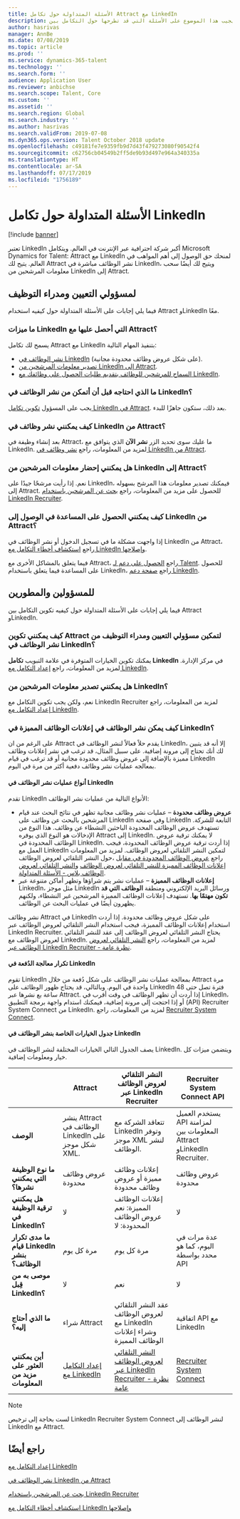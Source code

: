 ```yaml
---
title: الأسئلة المتداولة حول تكامل Attract مع LinkedIn
description: يجيب هذا الموضوع على الأسئلة التي قد تطرحها حول التكامل بين LinkedIn وMicrosoft Dynamics 365 for Talent - Attract.
author: hasrivas
manager: AnnBe
ms.date: 07/08/2019
ms.topic: article
ms.prod: ''
ms.service: dynamics-365-talent
ms.technology: ''
ms.search.form: ''
audience: Application User
ms.reviewer: anbichse
ms.search.scope: Talent, Core
ms.custom: ''
ms.assetid: ''
ms.search.region: Global
ms.search.industry: ''
ms.author: hasrivas
ms.search.validFrom: 2019-07-08
ms.dyn365.ops.version: Talent October 2018 update
ms.openlocfilehash: c49181fe7e9359fb9d7d43f479273080f90542f4
ms.sourcegitcommit: c62756cb04549b2ff5de9b93d497e964a340335a
ms.translationtype: HT
ms.contentlocale: ar-SA
ms.lasthandoff: 07/17/2019
ms.locfileid: "1756189"
---
```

# <a name="linkedin-integration-faq"></a>الأسئلة المتداولة حول تكامل LinkedIn

[!include [banner](includes/banner.md)]

تعتبر LinkedIn أكبر شركة احترافية عبر الإنترنت في العالم. ويتكامل Microsoft Dynamics for Talent: Attract مع LinkedIn لمنحك حق الوصول إلى أهم المواهب في العالم. يتيح لك Attract نشر الوظائف مباشرة في LinkedIn، ويتيح لك أيضًا سحب معلومات المرشحين من LinkedIn إلى Attract.

## <a name="for-recruiters-and-hiring-managers"></a>لمسؤولي التعيين ومدراء التوظيف

فيما يلي إجابات على الأسئلة المتداولة حول كيفيه استخدام Attract وLinkedIn معًا.

### <a name="what-linkedin-features-do-i-get-with-attract"></a>ما ميزات LinkedIn التي أحصل عليها مع Attract؟

يسمح لك تكامل Attract مع LinkedIn بتنفيذ المهام التالية:

- [نشر الوظائف في LinkedIn](./attract-post-jobs-to-linkedin.md) (على شكل عروض وظائف محدودة مجانية‬).
- [تصدير معلومات المرشحين من LinkedIn إلى Attract](./attract-linkedin-recruiter.md#export-linkedin-candidates-to-attract-with-one-click).
- [السماح للمرشحين للوظائف بتقديم طلبات الحصول على وظائفك مع LinkedIn](./attract-admin-linkedin.md#set-up-apply-with-linkedin-in-attract).

### <a name="what-do-i-need-before-i-can-post-jobs-to-linkedin"></a>ما الذي احتاجه قبل أن أتمكن من نشر الوظائف في LinkedIn؟

يجب على المسؤول [تكوين تكامل LinkedIn في Attract](./attract-admin-linkedin.md#configure-job-posting-to-linkedin). بعد ذلك، ستكون جاهزًا للبدء.

### <a name="how-do-i-post-jobs-to-linkedin-from-attract"></a>كيف يمكنني نشر وظائف في LinkedIn من Attract؟

بعد إنشاء وظيفة في Attract، ما عليك سوى تحديد الزر **نشر الآن** الذي يتوافق مع LinkedIn. لمزيد من المعلومات، راجع [نشر وظائف في LinkedIn من Attract](./attract-post-jobs-to-linkedin.md#post-jobs-to-linkedin).

### <a name="can-i-get-candidate-information-from-linkedin-into-attract"></a>هل يمكنني إحضار معلومات المرشحين من LinkedIn إلى Attract؟

نعم. إذا رأيت مرشحًا جيدًا على LinkedIn، فيمكنك تصدير معلومات هذا المرشح بسهوله إلى Attract. للحصول على مزيد من المعلومات، راجع [بحث عن المرشحين باستخدام LinkedIn Recruiter](attract-linkedin-recruiter.md).

### <a name="how-can-i-get-help-accessing-linkedin-from-attract"></a>كيف يمكنني الحصول على المساعدة في الوصول إلى LinkedIn من Attract؟

إذا واجهت مشكلة ما في تسجيل الدخول أو نشر الوظائف في LinkedIn من Attract، راجع [استكشاف أخطاء التكامل مع LinkedIn‏‎ وإصلاحها](./attract-troubleshoot-linkedin.md).

فيما يتعلق بالمشاكل الأخرى مع Attract، راجع [الحصول على دعم لـ Talent](./talent-support.md). للحصول على المساعدة فيما يتعلق باستخدام LinkedIn، راجع [صفحة دعم LinkedIn](https://www.linkedin.com/help).

## <a name="for-admins-and-developers"></a>للمسؤولين والمطورين

فيما يلي إجابات على الأسئلة المتداولة حول كيفيه تكوين التكامل بين Attract وLinkedIn.

### <a name="how-do-i-configure-attract-so-that-recruiters-and-hiring-managers-can-post-jobs-to-linkedin"></a>كيف يمكنني تكوين Attract لتمكين مسؤولي التعيين ومدراء التوظيف من نشر الوظائف في LinkedIn؟

يمكنك تكوين الخيارات المتوفرة في علامة التبويب **تكامل LinkedIn** في مركز الإدارة. لمزيد من المعلومات، راجع [إعداد التكامل مع LinkedIn](./attract-admin-linkedin.md).

### <a name="can-i-export-candidate-information-from-linkedin"></a>هل يمكنني تصدير معلومات المرشحين من LinkedIn؟

نعم، ولكن يجب تكوين التكامل مع LinkedIn Recruiter لمزيد من المعلومات، راجع [إعداد التكامل مع LinkedIn](./attract-admin-linkedin.md).

### <a name="how-can-i-post-jobs-to-premium-job-slots-on-linkedin"></a>كيف يمكن نشر الوظائف في إعلانات الوظائف المميزة في LinkedIn؟

على الرغم من ان Attract يقدم حلاً فعالاً لنشر الوظائف في LinkedIn، إلا أنه قد يتبين لك أنك تحتاج إلى مرونة إضافية. على سبيل المثال، قد ترغب في نشر إعلانات وظائف مميزة بالإضافة إلى عروض وظائف محدودة مجانية أو قد ترغب في قيام LinkedIn بمعالجه عمليات نشر وظائف دفعية أكثر من مرة في اليوم.

#### <a name="types-of-linkedin-job-posts"></a>أنواع عمليات نشر الوظائف في LinkedIn

تقدم LinkedIn الأنواع التالية من عمليات نشر الوظائف:

- **عروض وظائف محدودة** – عمليات نشر وظائف مجانية تظهر في نتائج البحث عند قيام المرشحين بالبحث عن وظائف على LinkedIn وفي صفحة LinkedIn التابعة للشركة. تستهدف عروض الوظائف المحدودة الباحثين النشطاء عن وظائف. هذا النوع من الإدخالات هو النوع الذي يوفره Attract إلى LinkedIn. لا يمكنك ترقية عروض الوظائف المحدودة في LinkedIn. إذا أردت ترقية عروض الوظائف المحدودة، فيجب العمل مع LinkedIn لتمكين النشر التلقائي لعروض الوظائف. لمزيد من المعلومات حول النشر التلقائي لعروض الوظائف‏‎، راجع [عروض الوظائف المحدودة في مقابل إعلانات الوظائف المميزة للنشر التلقائي لعروض الوظائف](https://www.linkedin.com/help/recruiter/answer/79049/limited-listings-vs-premium-job-slots-for-job-wrapping) و[النشر التلقائي لعروض الوظائف بلاس - الأسئلة المتداولة](https://www.linkedin.com/help/recruiter/answer/79050/job-wrapping-frequently-asked-questions).
- **إعلانات الوظائف المميزة** – عمليات نشر يتم شراؤها وتظهر أماكن متنوعة عبر LinkedIn، مثل موجز LinkedIn ورسائل البريد الإلكتروني ومنطقة **الوظائف التي قد تكون مهتمًا بها**. تستهدف إعلانات الوظائف المميزة المرشحين غير النشطاء، ولكنهم يظهرون أيضًا في عمليات البحث عن الوظائف.

نشر وظائف Attract في LinkedIn على شكل عروض وظائف محدودة. إذا أردت استخدام إعلانات الوظائف المميزة، فيجب استخدام النشر التلقائي لعروض الوظائف عبر LinkedIn Recruiter. يحتاج النشر التلقائي لعروض الوظائف إلى عقد للنشر التلقائي لعروض الوظائف مع LinkedIn. لمزيد من المعلومات، راجع [النشر التلقائي لعروض الوظائف عبر LinkedIn Recruiter - نظرة عامة](https://www.linkedin.com/help/recruiter/answer/79037).

#### <a name="frequency-of-batch-processing-on-linkedin"></a>تكرار معالجة الدُفعة في LinkedIn

تقوم LinkedIn بمعالجة عمليات نشر الوظائف على شكل دُفعة من خلال Attract مرة واحدة في اليوم. وبالتالي، قد يحتاج ظهور الوظائف على LinkedIn فترة تصل حتى 48 ساعة بع نشرها عبر Attract. إذا أردت أن تظهر الوظائف في وقت أقرب في LinkedIn، أو إذا احتجت إلى مرونة إضافية، فيمكنك استدام واجهة برمجة التطبيق (API) ‏Recruiter System Connect من LinkedIn. لمزيد من المعلومات، راجع [Recruiter System Connect](https://docs.microsoft.com/linkedin/talent/recruiter-system-connect).

#### <a name="table-of-options-for-job-posting-to-linkedin"></a>جدول الخيارات الخاصة بنشر الوظائف في LinkedIn

يصف الجدول التالي الخيارات المختلفة لنشر الوظائف في LinkedIn. ويتضمن ميزات كل خيار ومعلومات إضافية.

|  | Attract | النشر التلقائي لعروض الوظائف عبر LinkedIn Recruiter | Recruiter System Connect API |
|---|---|---|---|
| **‏‏الوصف** | ينشر Attract الوظائف في LinkedIn على شكل موجز XML. | تتعاقد الشركة مع LinkedIn وتوفر موجز XML لنشر الوظائف. | يستخدم العميل API لمزامنة المعلومات بين Attract وLinkedIn Recruiter. |
| **ما نوع الوظيفة التي يمكنني نشرها؟** | عروض وظائف محدودة | إعلانات وظائف مميزة أو عروض وظائف محدودة | عروض وظائف محدودة |
| **هل يمكنني ترقية الوظيفة في LinkedIn؟** | لا | إعلانات الوظائف المميزة: نعم<br>عروض الوظائف المحدودة: لا | لا |
| **ما مدى تكرار قيام LinkedIn بنشر الوظائف؟** | مرة كل يوم | مرة كل يوم | عدة مرات في اليوم، كما هو محدد بواسطة API |
| **موصى به من قِبل LinkedIn؟** | لا | ‏‏نعم | لا |
| **ما الذي أحتاج إليه؟** | شراء Attract | عقد النشر التلقائي لعروض الوظائف مع LinkedIn وشراء إعلانات الوظائف المميزة | اتفاقية API مع LinkedIn | 
| **أين يمكنني العثور على مزيد من المعلومات** | [إعداد التكامل مع LinkedIn](./attract-admin-linkedin.md) | [النشر التلقائي لعروض الوظائف عبر LinkedIn Recruiter - نظرة عامة](https://www.linkedin.com/help/recruiter/answer/79037) | [Recruiter System Connect](https://docs.microsoft.com/linkedin/talent/recruiter-system-connect) |

> [!NOTE]
> لست بحاجة إلى ترخيص LinkedIn Recruiter System Connect لنشر الوظائف إلى LinkedIn مع Attract.

## <a name="see-also"></a>راجع أيضًا

[إعداد التكامل مع LinkedIn](./attract-admin-linkedin.md)

[نشر الوظائف في LinkedIn من Attract](./attract-post-jobs-to-linkedin.md)

[بحث عن المرشحين باستخدام LinkedIn Recruiter](./attract-linkedin-recruiter.md)

[استكشاف أخطاء التكامل مع LinkedIn وإصلاحها](./attract-troubleshoot-linkedin.md)

